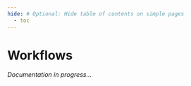 ```yaml
---
hide: # Optional: Hide table of contents on simple pages
  - toc
---
```


# Workflows

*Documentation in progress...*
